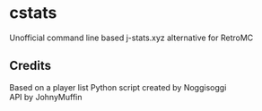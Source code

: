 # cstats

Unofficial command line based j-stats.xyz alternative for RetroMC  

## Credits

Based on a player list Python script created by Noggisoggi  
API by JohnyMuffin
